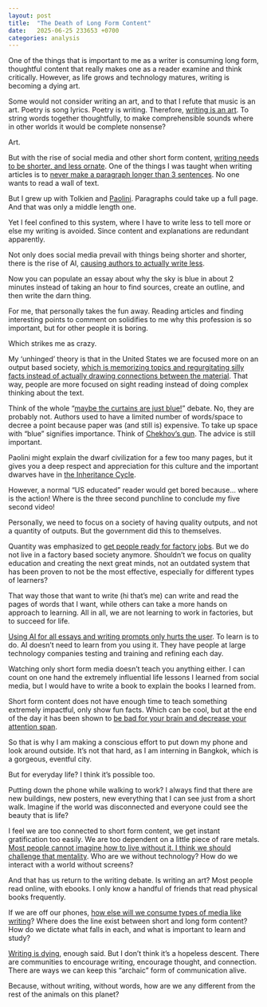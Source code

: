 ```yaml
---
layout: post
title:  "The Death of Long Form Content"
date:   2025-06-25 233653 +0700
categories: analysis
---
```

One of the things that is important to me as a writer is consuming long form, thoughtful content that really makes one as a reader examine and think critically. However, as life grows and technology matures, writing is becoming a dying art.

Some would not consider writing an art, and to that I refute that music is an art. Poetry is song lyrics. Poetry is writing. Therefore, [writing is an art](https://www.clrn.org/is-writing-an-art/). To string words together thoughtfully, to make comprehensible sounds where in other worlds it would be complete nonsense?

Art.

But with the rise of social media and other short form content, [writing needs to be shorter, and less ornate](https://www.kcl.ac.uk/news/are-attention-spans-really-collapsing-data-shows-uk-public-are-worried-but-also-see-benefits-from-technology). One of the things I was taught when writing articles is to [never make a paragraph longer than 3 sentences](https://blog.hootsuite.com/writing-for-social-media/). No one wants to read a wall of text.

But I grew up with Tolkien and [Paolini](https://www.paolini.net/). Paragraphs could take up a full page. And that was only a middle length one.

Yet I feel confined to this system, where I have to write less to tell more or else my writing is avoided. Since content and explanations are redundant apparently.

Not only does social media prevail with things being shorter and shorter, there is the rise of AI, [causing authors to actually write less](https://www.npr.org/2024/04/30/1246686825/authors-using-ai-artificial-intelligence-to-write).

Now you can populate an essay about why the sky is blue in about 2 minutes instead of taking an hour to find sources, create an outline, and then write the darn thing.

For me, that personally takes the fun away. Reading articles and finding interesting points to comment on solidifies to me why this profession is so important, but for other people it is boring.

Which strikes me as crazy.

My ‘unhinged’ theory is that in the United States we are focused more on an output based society, [which is memorizing topics and regurgitating silly facts instead of actually drawing connections between the material](https://qz.com/1314814/universal-education-was-first-promoted-by-industrialists-who-wanted-docile-factory-workers). That way, people are more focused on sight reading instead of doing complex thinking about the text.

Think of the whole “[maybe the curtains are just blue!](https://timothyscottcurrey.com/timothy-s-currey-blog/2022/3/10/were-the-curtains-really-just-blue)” debate. No, they are probably not. Authors used to have a limited number of words/space to decree a point because paper was (and still is) expensive. To take up space with “blue” signifies importance. Think of [Chekhov’s gun](https://www.britannica.com/topic/Chekhovs-gun). The advice is still important.

Paolini might explain the dwarf civilization for a few too many pages, but it gives you a deep respect and appreciation for this culture and the important dwarves have in [the Inheritance Cycle](https://www.paolini.net/biographies/christopher-paolini-full/inheritance-cycle/).

However, a normal “US educated” reader would get bored because… where is the action! Where is the three second punchline to conclude my five second video!

Personally, we need to focus on a society of having quality outputs, and not a quantity of outputs. But the government did this to themselves.

Quantity was emphasized to [get people ready for factory jobs](https://hackeducation.com/2015/04/25/factory-model). But we do not live in a factory based society anymore. Shouldn’t we focus on quality education and creating the next great minds, not an outdated system that has been proven to not be the most effective, especially for different types of learners?

That way those that want to write (hi that’s me) can write and read the pages of words that I want, while others can take a more hands on approach to learning. All in all, we are not learning to work in factories, but to succeed for life.

[Using AI for all essays and writing prompts only hurts the user](https://sc.edu/uofsc/posts/2024/02/conversation-ai-help.php). To learn is to do. AI doesn’t need to learn from you using it. They have people at large technology companies testing and training and refining each day.

Watching only short form media doesn’t teach you anything either. I can count on one hand the extremely influential life lessons I learned from social media, but I would have to write a book to explain the books I learned from.

Short form content does not have enough time to teach something extremely impactful, only show fun facts. Which can be cool, but at the end of the day it has been shown to [be bad for your brain and decrease your attention span](https://www.researchgate.net/publication/380348721_Examining_the_Influence_of_Short_Videos_on_Attention_Span_and_its_Relationship_with_Academic_Performance).

So that is why I am making a conscious effort to put down my phone and look around outside. It’s not that hard, as I am interning in Bangkok, which is a gorgeous, eventful city.

But for everyday life? I think it’s possible too.

Putting down the phone while walking to work? I always find that there are new buildings, new posters, new everything that I can see just from a short walk. Imagine if the world was disconnected and everyone could see the beauty that is life?

I feel we are too connected to short form content, we get instant gratification too easily. We are too dependent on a little piece of rare metals. [Most people cannot imagine how to live without it. I think we should challenge that mentality](https://www.techtimes.com/articles/295021/20230811/is-it-possible-to-live-without-smartphone-2023.htm). Who are we without technology? How do we interact with a world without screens?

And that has us return to the writing debate. Is writing an art? Most people read online, with ebooks. I only know a handful of friends that read physical books frequently.

If we are off our phones, [how else will we consume types of media like writing](https://www.statista.com/topics/11059/media-usage-worldwide/#topicOverview)? Where does the line exist between short and long form content? How do we dictate what falls in each, and what is important to learn and study?

[Writing is dying](https://guilford.ces.ncsu.edu/2025/04/is-writing-dead/), enough said. But I don’t think it’s a hopeless descent. There are communities to encourage writing, encourage thought, and connection. There are ways we can keep this “archaic” form of communication alive.

Because, without writing, without words, how are we any different from the rest of the animals on this planet?